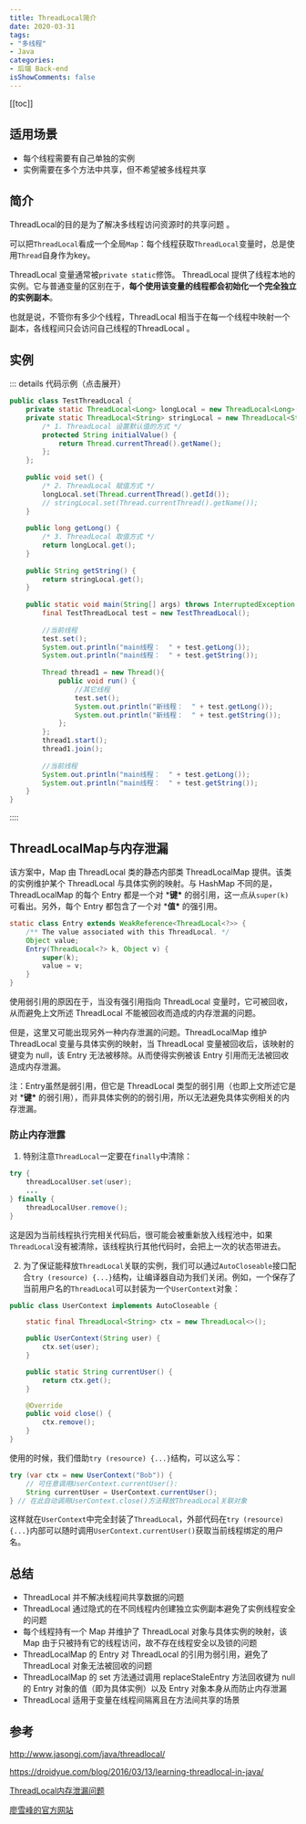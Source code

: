 ```yaml
---
title: ThreadLocal简介
date: 2020-03-31
tags:
- "多线程"
- Java
categories:
- 后端 Back-end
isShowComments: false
---
```


<Boxx/>

[[toc]]

## 适用场景

- 每个线程需要有自己单独的实例
- 实例需要在多个方法中共享，但不希望被多线程共享

## 简介

ThreadLocal的目的是为了解决多线程访问资源时的共享问题 。

可以把`ThreadLocal`看成一个全局`Map`：每个线程获取`ThreadLocal`变量时，总是使用`Thread`自身作为key。

ThreadLocal 变量通常被`private static`修饰。  ThreadLocal 提供了线程本地的实例。它与普通变量的区别在于，**每个使用该变量的线程都会初始化一个完全独立的实例副本**。 

也就是说，不管你有多少个线程，ThreadLocal 相当于在每一个线程中映射一个副本，各线程间只会访问自己线程的ThreadLocal 。

## 实例

::: details 代码示例（点击展开）

```java
public class TestThreadLocal {
    private static ThreadLocal<Long> longLocal = new ThreadLocal<Long>();
    private static ThreadLocal<String> stringLocal = new ThreadLocal<String>(){
        /* 1. ThreadLocal 设置默认值的方式 */
        protected String initialValue() {
            return Thread.currentThread().getName();
        };
    };
 
    public void set() {
        /* 2. ThreadLocal 赋值方式 */
        longLocal.set(Thread.currentThread().getId());
        // stringLocal.set(Thread.currentThread().getName());
    }
     
    public long getLong() {
        /* 3. ThreadLocal 取值方式 */
        return longLocal.get();
    }
     
    public String getString() {
        return stringLocal.get();
    }
     
    public static void main(String[] args) throws InterruptedException {
        final TestThreadLocal test = new TestThreadLocal();
         
        //当前线程
        test.set();
        System.out.println("main线程：  " + test.getLong());
        System.out.println("main线程：  " + test.getString());
 
        Thread thread1 = new Thread(){
            public void run() {
                //其它线程
                test.set();
                System.out.println("新线程：  " + test.getLong());
                System.out.println("新线程：  " + test.getString());
            };
        };
        thread1.start();
        thread1.join();
         
        //当前线程
        System.out.println("main线程：  " + test.getLong());
        System.out.println("main线程：  " + test.getString());
    }
}
```

::::

## ThreadLocalMap与内存泄漏

该方案中，Map 由 ThreadLocal 类的静态内部类 ThreadLocalMap 提供。该类的实例维护某个 ThreadLocal 与具体实例的映射。与 HashMap 不同的是，ThreadLocalMap 的每个 Entry 都是一个对 ***键\*** 的弱引用，这一点从`super(k)`可看出。另外，每个 Entry 都包含了一个对 ***值\*** 的强引用。

```java
static class Entry extends WeakReference<ThreadLocal<?>> {  
    /** The value associated with this ThreadLocal. */  
    Object value;  
    Entry(ThreadLocal<?> k, Object v) {    
        super(k);    
        value = v;  
    }
}
```

使用弱引用的原因在于，当没有强引用指向 ThreadLocal 变量时，它可被回收，从而避免上文所述 ThreadLocal 不能被回收而造成的内存泄漏的问题。

但是，这里又可能出现另外一种内存泄漏的问题。ThreadLocalMap 维护 ThreadLocal 变量与具体实例的映射，当 ThreadLocal 变量被回收后，该映射的键变为 null，该 Entry 无法被移除。从而使得实例被该 Entry 引用而无法被回收造成内存泄漏。

注：Entry虽然是弱引用，但它是 ThreadLocal 类型的弱引用（也即上文所述它是对 ***键\*** 的弱引用），而非具体实例的的弱引用，所以无法避免具体实例相关的内存泄漏。

### 防止内存泄露

1. 特别注意`ThreadLocal`一定要在`finally`中清除：

```java
try {
    threadLocalUser.set(user);
    ...
} finally {
    threadLocalUser.remove();
}
```

这是因为当前线程执行完相关代码后，很可能会被重新放入线程池中，如果`ThreadLocal`没有被清除，该线程执行其他代码时，会把上一次的状态带进去。

2. 为了保证能释放`ThreadLocal`关联的实例，我们可以通过`AutoCloseable`接口配合`try (resource) {...}`结构，让编译器自动为我们关闭。例如，一个保存了当前用户名的`ThreadLocal`可以封装为一个`UserContext`对象：

```java
public class UserContext implements AutoCloseable {

    static final ThreadLocal<String> ctx = new ThreadLocal<>();

    public UserContext(String user) {
        ctx.set(user);
    }

    public static String currentUser() {
        return ctx.get();
    }

    @Override
    public void close() {
        ctx.remove();
    }
}
```

使用的时候，我们借助`try (resource) {...}`结构，可以这么写：

```java
try (var ctx = new UserContext("Bob")) {
    // 可任意调用UserContext.currentUser():
    String currentUser = UserContext.currentUser();
} // 在此自动调用UserContext.close()方法释放ThreadLocal关联对象
```

这样就在`UserContext`中完全封装了`ThreadLocal`，外部代码在`try (resource) {...}`内部可以随时调用`UserContext.currentUser()`获取当前线程绑定的用户名。

## 总结

- ThreadLocal 并不解决线程间共享数据的问题
- ThreadLocal 通过隐式的在不同线程内创建独立实例副本避免了实例线程安全的问题
- 每个线程持有一个 Map 并维护了 ThreadLocal 对象与具体实例的映射，该 Map 由于只被持有它的线程访问，故不存在线程安全以及锁的问题
- ThreadLocalMap 的 Entry 对 ThreadLocal 的引用为弱引用，避免了 ThreadLocal 对象无法被回收的问题
- ThreadLocalMap 的 set 方法通过调用 replaceStaleEntry 方法回收键为 null 的 Entry 对象的值（即为具体实例）以及 Entry 对象本身从而防止内存泄漏
- ThreadLocal 适用于变量在线程间隔离且在方法间共享的场景

## 参考

[ http://www.jasongj.com/java/threadlocal/ ]( http://www.jasongj.com/java/threadlocal/ )

[ https://droidyue.com/blog/2016/03/13/learning-threadlocal-in-java/ ]( https://droidyue.com/blog/2016/03/13/learning-threadlocal-in-java/ )

[ThreadLocal内存泄漏问题]( https://juejin.im/post/5ba9a6665188255c791b0520 )

 [廖雪峰的官方网站](https://www.liaoxuefeng.com/wiki/1252599548343744/1306581251653666)
